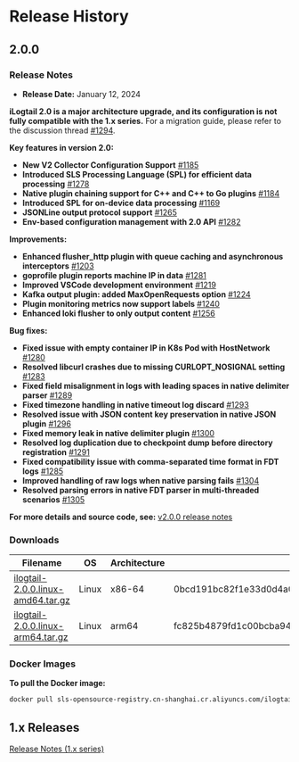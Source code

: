 # Release History

## 2.0.0

### Release Notes

- **Release Date:** January 12, 2024

**iLogtail 2.0 is a major architecture upgrade, and its configuration is not fully compatible with the 1.x series.** For a migration guide, please refer to the discussion thread [#1294](https://github.com/alibaba/ilogtail/discussions/1294).

**Key features in version 2.0:**

- **New V2 Collector Configuration Support** [#1185](https://github.com/alibaba/ilogtail/pull/1185)
- **Introduced SLS Processing Language (SPL) for efficient data processing** [#1278](https://github.com/alibaba/ilogtail/pull/1278)
- **Native plugin chaining support for C++ and C++ to Go plugins** [#1184](https://github.com/alibaba/ilogtail/pull/1184)
- **Introduced SPL for on-device data processing** [#1169](https://github.com/alibaba/ilogtail/pull/1169)
- **JSONLine output protocol support** [#1265](https://github.com/alibaba/ilogtail/pull/1165)
- **Env-based configuration management with 2.0 API** [#1282](https://github.com/alibaba/ilogtail/pull/1282)

**Improvements:**

- **Enhanced flusher_http plugin with queue caching and asynchronous interceptors** [#1203](https://github.com/alibaba/ilogtail/pull/1203)
- **goprofile plugin reports machine IP in data** [#1281](https://github.com/alibaba/ilogtail/pull/1281)
- **Improved VSCode development environment** [#1219](https://github.com/alibaba/ilogtail/pull/1219)
- **Kafka output plugin: added MaxOpenRequests option** [#1224](https://github.com/alibaba/ilogtail/pull/1224)
- **Plugin monitoring metrics now support labels** [#1240](https://github.com/alibaba/ilogtail/pull/1240)
- **Enhanced loki flusher to only output content** [#1256](https://github.com/alibaba/ilogtail/pull/1256)

**Bug fixes:**

- **Fixed issue with empty container IP in K8s Pod with HostNetwork** [#1280](https://github.com/alibaba/ilogtail/pull/1280)
- **Resolved libcurl crashes due to missing CURLOPT_NOSIGNAL setting** [#1283](https://github.com/alibaba/ilogtail/pull/1283)
- **Fixed field misalignment in logs with leading spaces in native delimiter parser** [#1289](https://github.com/alibaba/ilogtail/pull/1289)
- **Fixed timezone handling in native timeout log discard** [#1293](https://github.com/alibaba/ilogtail/pull/1293)
- **Resolved issue with JSON content key preservation in native JSON plugin** [#1296](https://github.com/alibaba/ilogtail/pull/1296)
- **Fixed memory leak in native delimiter plugin** [#1300](https://github.com/alibaba/ilogtail/pull/1300)
- **Resolved log duplication due to checkpoint dump before directory registration** [#1291](https://github.com/alibaba/ilogtail/pull/1291)
- **Fixed compatibility issue with comma-separated time format in FDT logs** [#1285](https://github.com/alibaba/ilogtail/pull/1285)
- **Improved handling of raw logs when native parsing fails** [#1304](https://github.com/alibaba/ilogtail/pull/1304)
- **Resolved parsing errors in native FDT parser in multi-threaded scenarios** [#1305](https://github.com/alibaba/ilogtail/pull/1305)

**For more details and source code, see:** [v2.0.0 release notes](https://github.com/alibaba/ilogtail/blob/main/changes/v2.0.0.md)

### Downloads

| Filename                                                                                              | OS     | Architecture | SHA256 Checksum                                                                                     |
| ------------------------------------------------------------------------------------------------------ | ------ | ------------ | ------------------------------------------------------------------------------------------------- |
| [ilogtail-2.0.0.linux-amd64.tar.gz](https://ilogtail-community-edition.oss-cn-shanghai.aliyuncs.com/2.0.0/ilogtail-2.0.0.linux-amd64.tar.gz) | Linux   | x86-64      | 0bcd191bc82f1e33d0d4a032ff2c9ea9e75de1dee04f11418107dde9d05b4185 |
| [ilogtail-2.0.0.linux-arm64.tar.gz](https://ilogtail-community-edition.oss-cn-shanghai.aliyuncs.com/2.0.0/ilogtail-2.0.0.linux-arm64.tar.gz) | Linux   | arm64       | fc825b4879fd1c00bcba94ed19a4484555ced1f9b778f78786bc3e2bfc9ebad8 |

### Docker Images

**To pull the Docker image:**

``` bash
docker pull sls-opensource-registry.cn-shanghai.cr.aliyuncs.com/ilogtail-community-edition/ilogtail:2.0.0
```

## 1.x Releases

[Release Notes (1.x series)](./release-notes-1.md)

